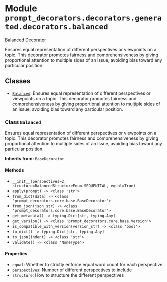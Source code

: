 # Module `prompt_decorators.decorators.generated.decorators.balanced`

Balanced Decorator

Ensures equal representation of different perspectives or viewpoints on a topic. This decorator promotes fairness and comprehensiveness by giving proportional attention to multiple sides of an issue, avoiding bias toward any particular position.

## Classes

- [`Balanced`](#class-balanced): Ensures equal representation of different perspectives or viewpoints on a topic. This decorator promotes fairness and comprehensiveness by giving proportional attention to multiple sides of an issue, avoiding bias toward any particular position.

### Class `Balanced`

Ensures equal representation of different perspectives or viewpoints on a topic. This decorator promotes fairness and comprehensiveness by giving proportional attention to multiple sides of an issue, avoiding bias toward any particular position.

**Inherits from:** `BaseDecorator`

#### Methods

- `__init__(perspectives=2, structure=BalancedStructureEnum.SEQUENTIAL, equal=True)`
- `apply(prompt) -> <class 'str'>`
- `from_dict(data) -> <class 'prompt_decorators.core.base.BaseDecorator'>`
- `from_json(json_str) -> <class 'prompt_decorators.core.base.BaseDecorator'>`
- `get_metadata() -> typing.Dict[str, typing.Any]`
- `get_version() -> <class 'prompt_decorators.core.base.Version'>`
- `is_compatible_with_version(version_str) -> <class 'bool'>`
- `to_dict() -> typing.Dict[str, typing.Any]`
- `to_json(indent) -> <class 'str'>`
- `validate() -> <class 'NoneType'>`
#### Properties

- `equal`: Whether to strictly enforce equal word count for each perspective
- `perspectives`: Number of different perspectives to include
- `structure`: How to structure the different perspectives

